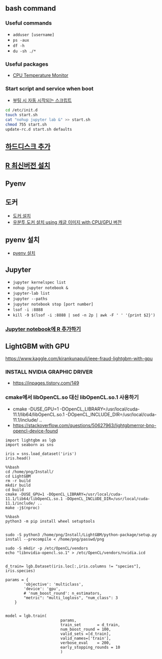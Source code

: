 ## bash command
### Useful commands
- `adduser [username]`
- ` ps -aux `
- ` df -h `
- ` du -sh ./* `

### Useful packages
- [CPU Temperature Monitor](https://askubuntu.com/questions/15832/how-do-i-get-the-cpu-temperature)
### Start script and service when boot
- [부팅 시 자동 시작되는 스크립트](https://nobilitycat.tistory.com/entry/%EB%A6%AC%EB%88%85%EC%8A%A4-%EC%8B%9C%EC%9E%91-%EC%8B%9C-%EC%9E%90%EB%8F%99%EC%9C%BC%EB%A1%9C-%EC%8B%A4%ED%96%89-%EB%90%A0-%ED%94%84%EB%A1%9C%EA%B7%B8%EB%9E%A8-%EB%93%B1%EB%A1%9D%ED%95%98%EA%B8%B0)
```bash
cd /etc/init.d
touch start.sh
cat "nohup jupyter lab &" >> start.sh
chmod 755 start.sh
update-rc.d start.sh defaults
```

## [하드디스크 추가](http://blog.naver.com/PostView.nhn?blogId=jonghong0316&logNo=140146721316)


## [R 최신버전 설치](https://wikidocs.net/52543)


## Pyenv

## 도커
- [도커 설치](https://blog.cosmosfarm.com/archives/248/%EC%9A%B0%EB%B6%84%ED%88%AC-18-04-%EB%8F%84%EC%BB%A4-docker-%EC%84%A4%EC%B9%98-%EB%B0%A9%EB%B2%95/)
- [우분투 도커 설치 using 캐글 이미지 with CPU/GPU 버전](https://teddylee777.github.io/linux/docker%EB%A5%BC-%ED%99%9C%EC%9A%A9%ED%95%98%EC%97%AC-%EB%94%A5%EB%9F%AC%EB%8B%9D-%ED%99%98%EA%B2%BD%EA%B5%AC%EC%84%B1.md)


## pyenv 설치
 - [pyenv 설치](https://nachwon.github.io/pyenv-virtualenv/)


## Jupyter

- `jupyter kernelspec list`
- `nohup jupyter notebook &`
- `jupyter-lab list`
- `jupyter --paths`
- `jupyter notebook stop [port number]`
- `lsof -i :8888`
- `kill -9 $(lsof -i :8888 | sed -n 2p | awk -F ' ' '{print $2}')`


### [Jupyter notebook에 R 추가하기](https://yahwang.github.io/posts/27)




## LightGBM with GPU
https://www.kaggle.com/kirankunapuli/ieee-fraud-lightgbm-with-gpu

### INSTALL NVIDIA GRAPHIC DRIVER
- https://inpages.tistory.com/149
### cmake에서 libOpenCL.so 대신 libOpenCL.so.1 사용하기
- cmake -DUSE_GPU=1 -DOpenCL_LIBRARY=/usr/local/cuda-11.1/lib64/libOpenCL.so.1 -DOpenCL_INCLUDE_DIR=/usr/local/cuda-11.1/include/ ..
- https://stackoverflow.com/questions/50627963/lightgbmerror-bno-opencl-device-found


```
import lightgbm as lgb
import seaborn as sns

iris = sns.load_dataset('iris')
iris.head()

%%bash
cd /home/png/Install/
cd LightGBM
rm -r build
mkdir build
cd build
cmake -DUSE_GPU=1 -DOpenCL_LIBRARY=/usr/local/cuda-11.1/lib64/libOpenCL.so.1 -DOpenCL_INCLUDE_DIR=/usr/local/cuda-11.1/include/ ..
make -j$(nproc)

%%bash
python3 -m pip install wheel setuptools


sudo -S python3 /home/png/Install/LightGBM/python-package/setup.py install --precompile < /home/png/passwd/png

sudo -S mkdir -p /etc/OpenCL/vendors
echo "libnvidia-opencl.so.1" > /etc/OpenCL/vendors/nvidia.icd


d_train= lgb.Dataset(iris.loc[:,iris.columns != "species"], iris.species)

params = {
        'objective': 'multiclass',
        'device': 'gpu', 
        # 'num_boost_round': n_estimators,
        "metric": "multi_logloss", "num_class": 3
    }
    
    
model = lgb.train(
                        params,
                        train_set       = d_train,
                        num_boost_round = 100,
                        valid_sets =[d_train],
                        valid_names=['train'],
                        verbose_eval    = 200, 
                        early_stopping_rounds = 10
                        )
```

